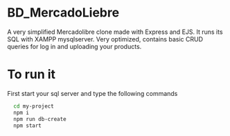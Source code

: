 # BD_MercadoLiebre
A very simplified Mercadolibre clone made with Express and EJS. It runs its SQL with XAMPP mysqlserver. Very optimized, contains basic CRUD queries for log in and uploading your products.

# To run it
First start your sql server and type the following commands

```bash
  cd my-project
  npm i
  npm run db-create
  npm start
```

